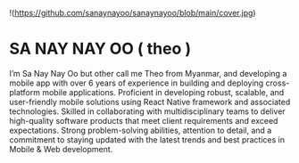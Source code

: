 !(https://github.com/sanaynayoo/sanaynayoo/blob/main/cover.jpg)

# SA NAY NAY OO ( theo )

I’m Sa Nay Nay Oo but other call me Theo from Myanmar, and developing a mobile app with over 6 years of experience in building and deploying cross-platform mobile applications. Proficient in developing robust, scalable, and user-friendly mobile solutions using React Native framework and associated technologies. Skilled in collaborating with multidisciplinary teams to deliver high-quality software products that meet client requirements and exceed expectations. Strong problem-solving abilities, attention to detail, and a commitment to staying updated with the latest trends and best practices in Mobile & Web development.
